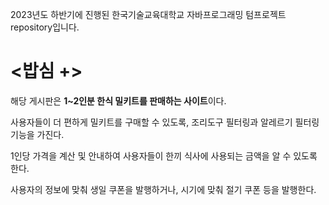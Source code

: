 2023년도 하반기에 진행된 한국기술교육대학교 자바프로그래밍 텀프로젝트 repository입니다.

# <밥심 +>

해당 게시판은 **1~2인분 한식 밀키트를 판매하는 사이트**이다.


사용자들이 더 편하게 밀키트를 구매할 수 있도록, 조리도구 필터링과 알레르기 필터링 기능을 가진다.

1인당 가격을 계산 및 안내하여 사용자들이 한끼 식사에 사용되는 금액을 알 수 있도록 한다.

사용자의 정보에 맞춰 생일 쿠폰을 발행하거나, 시기에 맞춰 절기 쿠폰 등을 발행한다.
